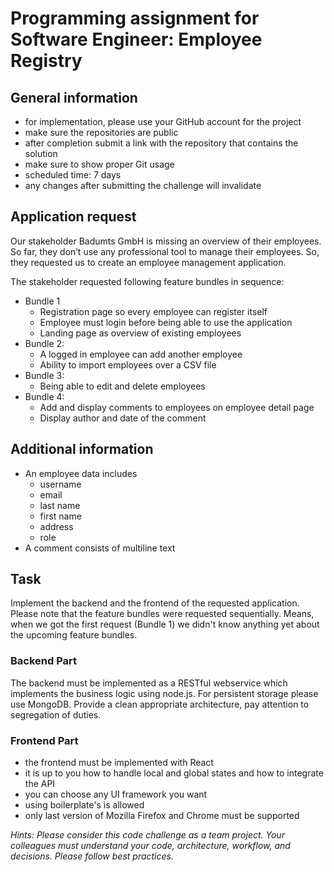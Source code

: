 # Programming assignment for Software Engineer: Employee Registry

## General information

* for implementation, please use your GitHub account for the project
* make sure the repositories are public
* after completion submit a link with the repository that contains the solution
* make sure to show proper Git usage
* scheduled time: 7 days
* any changes after submitting the challenge will invalidate

## Application request

Our stakeholder Badumts GmbH is missing an overview of their employees.
So far, they don’t use any professional tool to manage their employees.
So, they requested us to create an employee management application.

The stakeholder requested following feature bundles in sequence:

* Bundle 1
  * Registration page so every employee can register itself
  * Employee must login before being able to use the application
  * Landing page as overview of existing employees
* Bundle 2:
  * A logged in employee can add another employee
  * Ability to import employees over a CSV file
* Bundle 3:
  * Being able to edit and delete employees
* Bundle 4:
  * Add and display comments to employees on employee detail page
  * Display author and date of the comment

## Additional information

* An employee data includes
  * username
  * email
  * last name
  * first name
  * address
  * role
* A comment consists of multiline text

## Task

Implement the backend and the frontend of the requested application.
Please note that the feature bundles were requested sequentially. Means, when we got the first request (Bundle 1) we didn't know anything yet about the upcoming feature bundles.

### Backend Part

The backend must be implemented as a RESTful webservice which implements the business logic using
node.js. For persistent storage please use MongoDB. Provide a clean appropriate architecture, pay
attention to segregation of duties.

### Frontend Part

* the frontend must be implemented with React
* it is up to you how to handle local and global states and how to integrate the API
* you can choose any UI framework you want
* using boilerplate's is allowed
* only last version of Mozilla Firefox and Chrome must be supported

*Hints: Please consider this code challenge as a team project. Your colleagues must understand your
code, architecture, workflow, and decisions. Please follow best practices.*

